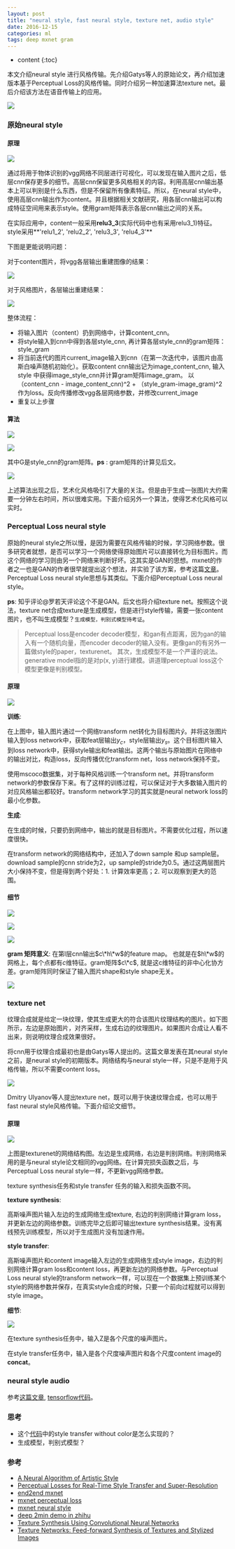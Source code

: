 ```yaml
---
layout: post
title: "neural style, fast neural style, texture net, audio style"
date: 2016-12-15
categories: ml
tags: deep mxnet gram
---
```

* content
{:toc}

本文介绍neural style 进行风格传输。先介绍Gatys等人的原始论文，再介绍加速版本基于Perceptual Loss的风格传输。同时介绍另一种加速算法texture net。最后介绍该方法在语音传输上的应用。

![](http://vsooda.github.io/assets/neural_style/result.png)



### 原始neural style

#### 原理

![](http://vsooda.github.io/assets/neural_style/neural_style.png)

通过将用于物体识别的vgg网络不同层进行可视化，可以发现在输入图片之后，低层cnn保存更多的细节。高层cnn保留更多风格相关的内容。利用高层cnn输出基本上可以判别是什么东西，但是不保留所有像素特征。所以，在neural style中，使用高层cnn输出作为content。并且根据相关文献研究，用各层cnn输出可以构成特征空间用来表示style。使用gram矩阵表示各层cnn输出之间的关系。

在实际应用中，content一般采用**relu3\_3**(实际代码中也有采用relu3\_1)特征。style采用**'relu1\_2', 'relu2\_2', 'relu3\_3', 'relu4\_3'**

下图是更能说明问题：

对于content图片，将vgg各层输出重建图像的结果：

![](http://vsooda.github.io/assets/neural_style/content_in_cnn.png)


对于风格图片，各层输出重建结果：

![](http://vsooda.github.io/assets/neural_style/style_in_cnn.png)

整体流程：

* 将输入图片（content）扔到网络中，计算content_cnn。
* 将style输入到cnn中得到各层style_cnn, 再计算各层style_cnn的gram矩阵：style_gram
* 将当前迭代的图片current_image输入到cnn（在第一次迭代中，该图片由高斯白噪声随机初始化）。获取content cnn输出记为image_content_cnn, 输入style 中获得image_style_cnn并计算gram矩阵image_gram。 以（content_cnn - image_content_cnn)^2 + （style_gram-image_gram)^2作为loss。反向传播修改vgg各层网络参数，并修改current_image
* 重复以上步骤

#### 算法

![](http://vsooda.github.io/assets/neural_style/content_loss.png)


![](http://vsooda.github.io/assets/neural_style/style_loss.png)

其中G是style_cnn的gram矩阵。**ps** : gram矩阵的计算见后文。


![](http://vsooda.github.io/assets/neural_style/neural_style_loss.png)

上述算法出现之后，艺术化风格吸引了大量的关注。但是由于生成一张图片大约需要一分钟左右时间，所以很难实用。下面介绍另外一个算法，使得艺术化风格可以实时。

###  Perceptual Loss neural style

原始的neural style之所以慢，是因为需要在风格传输的时候，学习网络参数。很多研究者就想，是否可以学习一个网络使得原始图片可以直接转化为目标图片。而这个网络的学习则由另一个网络来判断好坏。这其实是GAN的思想。mxnet的作者之一也是GAN的作者很早就提出这个想法，并实验了该方案，参考这篇[文章](http://dmlc.ml/mxnet/2016/06/20/end-to-end-neural-style.html)。Perceptual Loss neural style思想与其类似。下面介绍Perceptual Loss neural style。

**ps**: 知乎评论@罗若天评论这个不是GAN。后文也将介绍texture net。按照这个说法，texture net合成texture是生成模型，但是进行style传输，需要一张content图片，也不叫生成模型？`生成模型，判别式模型待考证`。

> Perceptual loss是encoder decoder模型，和gan有点距离，因为gan的输入有一个随机向量，而encoder decoder的输入没有。更像gan的有另外一篇做style的paper，texturenet。
> 其次，生成模型不是一个严谨的说法。generative model指的是对p(x, y)进行建模。讲道理perceptual loss这个模型更像是判别模型。

#### 原理

![](http://vsooda.github.io/assets/neural_style/perceptual_loss_neural_style.png)

**训练**:

在上图中，输入图片通过一个网络transform net转化为目标图片$\hat{y}$。并将这张图片输入到loss network中，获取feat层输出$y_c$，style层输出$y_s$。这个目标图片输入到loss network中，获得style输出和feat输出。这两个输出与原始图片在网络中的输出对比，构造loss，反向传播优化transform net，loss network保持不变。

使用mscoco数据集，对于每种风格训练一个transform net。并将transform network的参数保存下来。有了这样的训练过程，可以保证对于大多数输入图片的对应风格输出都较好。transform network学习的其实就是neural network loss的最小化参数。

**生成**:

在生成的时候，只要扔到网络中，输出的就是目标图片。不需要优化过程，所以速度很快。

在transform network的网络结构中，还加入了down sample 和up sample层。download sample的cnn stride为2，up sample的stride为0.5。通过这两层图片大小保持不变，但是得到两个好处：1. 计算效率更高；2. 可以观察到更大的范围。

#### 细节

![](http://vsooda.github.io/assets/neural_style/feat_loss.png)

![](http://vsooda.github.io/assets/neural_style/gram.png)

![](http://vsooda.github.io/assets/neural_style/perceptual_style_loss.png)

**gram 矩阵意义**: 在第l层cnn输出$c\*h\*w$的feature map。 也就是在$h\*w$的网格上，每个点都有$c$维特征。gram矩阵$c\*c$,  就是这c维特征的非中心化协方差。gram矩阵同时保证了输入图片shape和style shape无关。

![](http://vsooda.github.io/assets/neural_style/style_transfer.png)


### texture net

纹理合成就是给定一块纹理，使其生成更大的符合该图片纹理结构的图片。如下图所示，左边是原始图片，对齐采样，生成右边的纹理图片。如果图片合成让人看不出来，则说明纹理合成效果很好。

将cnn用于纹理合成最初也是由Gatys等人提出的。这篇文章发表在其neural style之前，是neural style的初期版本。网络结构与neural style一样，只是不是用于风格传输，所以不需要content loss。

![](http://vsooda.github.io/assets/neural_style/texture_synthesis.png)



Dmitry Ulyanov等人提出texture net，既可以用于快速纹理合成，也可以用于fast neural style风格传输。下面介绍论文细节。

#### 原理

![](http://vsooda.github.io/assets/neural_style/texturenet.png)



上图是texturenet的网络结构图。左边是生成网络，右边是判别网络。判别网络采用的是与neural style论文相同的vgg网络。在计算完损失函数之后，与Perceptual Loss neural style一样，不更新vgg网络参数。

texture synthesis任务和style transfer 任务的输入和损失函数不同。

**texture synthesis**:

高斯噪声图片输入左边的生成网络生成texture, 右边的判别网络计算gram loss，并更新左边的网络参数。训练完毕之后即可输出texture synthesis结果。没有离线预先训练模型，所以对于生成图片没有加速作用。

**style transfer**:

高斯噪声图片和content image输入左边的生成网络生成style image，右边的判别网络计算gram loss和content loss，再更新左边的网络参数。与Perceptual Loss neural style的transform network一样，可以现在一个数据集上预训练某个style的网络参数并保存，在真实style合成的时候，只要一个前向过程就可以得到style image。



**细节**:

![](http://vsooda.github.io/assets/neural_style/texturenet_detail.png)

在texture synthesis任务中，输入Z是各个尺度的噪声图片。

在style transfer任务中，输入是各个尺度噪声图片和各个尺度content image的**concat**。



### neural style audio

参考[这篇文章](http://dmitryulyanov.github.io/audio-texture-synthesis-and-style-transfer/), [tensorflow代码](https://github.com/DmitryUlyanov/neural-style-audio-tf)。

### 思考

* 这个[代码](https://github.com/jcjohnson/neural-style)中的style transfer without color是怎么实现的？
* 生成模型，判别式模型？


### 参考

* [A Neural Algorithm of Artistic Style](http://arxiv.org/abs/1508.06576)
* [Perceptual Losses for Real-Time Style Transfer and Super-Resolution](https://arxiv.org/abs/1603.08155)
* [end2end mxnet](http://dmlc.ml/mxnet/2016/06/20/end-to-end-neural-style.html)
* [mxnet perceptual loss](https://github.com/zhaw/neural_style)
* [mxnet neural style](https://github.com/dmlc/mxnet/tree/master/example/neural-style)
* [deep 2min demo in zhihu](https://zhuanlan.zhihu.com/p/24205969?refer=gomxnet)
* [Texture Synthesis Using Convolutional Neural Networks](https://arxiv.org/abs/1505.07376)
* [Texture Networks: Feed-forward Synthesis of Textures and Stylized Images](http://arxiv.org/abs/1603.03417)

<script type="text/x-mathjax-config">
  MathJax.Hub.Config({
    tex2jax: {
      inlineMath: [ ['$','$'], ["\\(","\\)"] ],
      processEscapes: true
    }
  });
</script>
<script type="text/javascript" src="//cdn.mathjax.org/mathjax/latest/MathJax.js?config=TeX-AMS-MML_HTMLorMML">
